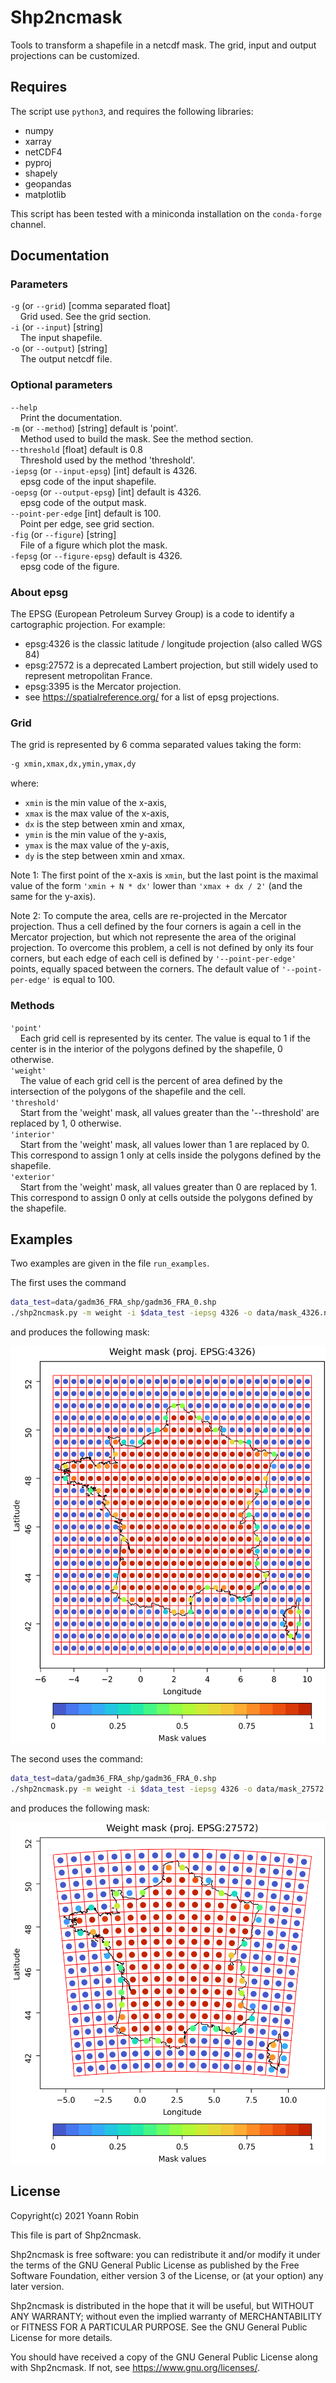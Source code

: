 # Shp2ncmask

Tools to transform a shapefile in a netcdf mask. The grid, input and output
projections can be customized.

## Requires

The script use `python3`, and requires the following libraries:

- numpy
- xarray
- netCDF4
- pyproj
- shapely
- geopandas
- matplotlib

This script has been tested with a miniconda installation on the `conda-forge` channel.

## Documentation

### Parameters

`-g` (or `--grid`) [comma separated float]\
&nbsp;&nbsp;&nbsp;&nbsp;Grid used. See the grid section.\
`-i` (or `--input`) [string]\
&nbsp;&nbsp;&nbsp;&nbsp;The input shapefile.\
`-o` (or `--output`) [string]\
&nbsp;&nbsp;&nbsp;&nbsp;The output netcdf file.


### Optional parameters

`--help`\
&nbsp;&nbsp;&nbsp;&nbsp;Print the documentation.\
`-m` (or `--method`) [string] default is 'point'.\
&nbsp;&nbsp;&nbsp;&nbsp;Method used to build the mask. See the method section.\
`--threshold` [float] default is 0.8\
&nbsp;&nbsp;&nbsp;&nbsp;Threshold used by the method 'threshold'.\
`-iepsg` (or `--input-epsg`) [int] default is 4326.\
&nbsp;&nbsp;&nbsp;&nbsp;epsg code of the input shapefile.\
`-oepsg` (or `--output-epsg`) [int] default is 4326.\
&nbsp;&nbsp;&nbsp;&nbsp;epsg code of the output mask.\
`--point-per-edge` [int] default is 100.\
&nbsp;&nbsp;&nbsp;&nbsp;Point per edge, see grid section.\
`-fig` (or `--figure`) [string]\
&nbsp;&nbsp;&nbsp;&nbsp;File of a figure which plot the mask.\
`-fepsg` (or `--figure-epsg`) default is 4326.\
&nbsp;&nbsp;&nbsp;&nbsp;epsg code of the figure.


### About epsg

The EPSG (European Petroleum Survey Group) is a code to identify a cartographic
projection. For example:
- epsg:4326 is the classic latitude / longitude projection (also called WGS 84)
- epsg:27572 is a deprecated Lambert projection, but still widely used to represent metropolitan France. 
- epsg:3395 is the Mercator projection.
- see https://spatialreference.org/ for a list of epsg projections.


### Grid

The grid is represented by 6 comma separated values taking the form:
~~~bash
-g xmin,xmax,dx,ymin,ymax,dy
~~~
where:
- `xmin` is the min value of the x-axis,
- `xmax` is the max value of the x-axis,
- `dx` is the step between xmin and xmax,
- `ymin` is the min value of the y-axis,
- `ymax` is the max value of the y-axis,
- `dy` is the step between xmin and xmax.

Note 1: The first point of the x-axis is `xmin`, but the last point is the
maximal value of the form `'xmin + N * dx'` lower than `'xmax + dx / 2'` (and the
same for the y-axis).

Note 2: To compute the area, cells are re-projected in the Mercator projection.
Thus a cell defined by the four corners is again a cell in the Mercator
projection, but which not represente the area of the original projection. To
overcome this problem, a cell is not defined by only its four corners, but each
edge of each cell is defined by `'--point-per-edge'` points, equally spaced
between the corners. The default value of `'--point-per-edge'` is equal to 100.


### Methods

`'point'`\
&nbsp;&nbsp;&nbsp;&nbsp;Each grid cell is represented by its center. The value is equal to 1 if the center is in the interior of the polygons defined by the shapefile, 0 otherwise.\
`'weight'`\
&nbsp;&nbsp;&nbsp;&nbsp;The value of each grid cell is the percent of area defined by the intersection of the polygons of the shapefile and the cell.\
`'threshold'`\
&nbsp;&nbsp;&nbsp;&nbsp;Start from the 'weight' mask, all values greater than the '--threshold' are replaced by 1, 0 otherwise.\
`'interior'`\
&nbsp;&nbsp;&nbsp;&nbsp;Start from the 'weight' mask, all values lower than 1 are replaced by 0. This correspond to assign 1 only at cells inside the polygons defined by the shapefile.\
`'exterior'`\
&nbsp;&nbsp;&nbsp;&nbsp;Start from the 'weight' mask, all values greater than 0 are replaced by 1. This correspond to assign 0 only at cells outside the polygons defined by the shapefile.

## Examples

Two examples are given in the file `run_examples`.

The first uses the command

~~~bash
data_test=data/gadm36_FRA_shp/gadm36_FRA_0.shp
./shp2ncmask.py -m weight -i $data_test -iepsg 4326 -o data/mask_4326.nc -g -5,10,0.5,41,52,0.5 -oepsg 4326 -fig figures/control_4326.png -fepsg 4326
~~~

and produces the following mask:

![Alt](/figures/control_4326.png)

The second uses the command:

~~~bash
data_test=data/gadm36_FRA_shp/gadm36_FRA_0.shp
./shp2ncmask.py -m weight -i $data_test -iepsg 4326 -o data/mask_27572.nc -g 60000,1196000,64000,1617000,2681000,64000 -oepsg 27572 -fig figures/control_27572_64km.png -fepsg 4326
~~~

and produces the following mask:

![Alt](/figures/control_27572_64km.png)



## License

Copyright(c) 2021 Yoann Robin

This file is part of Shp2ncmask.

Shp2ncmask is free software: you can redistribute it and/or modify
it under the terms of the GNU General Public License as published by
the Free Software Foundation, either version 3 of the License, or
(at your option) any later version.

Shp2ncmask is distributed in the hope that it will be useful,
but WITHOUT ANY WARRANTY; without even the implied warranty of
MERCHANTABILITY or FITNESS FOR A PARTICULAR PURPOSE.  See the
GNU General Public License for more details.

You should have received a copy of the GNU General Public License
along with Shp2ncmask.  If not, see <https://www.gnu.org/licenses/>.

